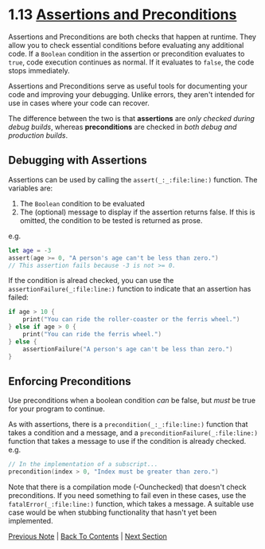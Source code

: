 # 1.13 [Assertions and Preconditions](https://developer.apple.com/library/content/documentation/Swift/Conceptual/Swift_Programming_Language/TheBasics.html#//apple_ref/doc/uid/TP40014097-CH5-ID335)

Assertions and Preconditions are both checks that happen at runtime. They allow you to check essential conditions before evaluating any additional code. If a `Boolean` condition in the assertion or precondition evaluates to `true`, code execution continues as normal. If it evaluates to `false`, the code stops immediately.

Assertions and Preconditions serve as useful tools for documenting your code and improving your debugging. Unlike errors, they aren't intended for use in cases where your code can recover.

The difference between the two is that **assertions** are *only checked during debug builds*, whereas **preconditions** are checked in *both debug and production builds*.

## Debugging with Assertions

Assertions can be used by calling the `assert(_:_:file:line:)` function. The variables are:
1. The `Boolean` condition to be evaluated
2. The (optional) message to display if the assertion returns false. If this is omitted, the condition to be tested is returned as prose.

e.g.
```Swift
let age = -3
assert(age >= 0, "A person's age can't be less than zero.")
// This assertion fails because -3 is not >= 0.
```

If the condition is alread checked, you can use the `assertionFailure(_:file:line:)` function to indicate that an assertion has failed:

```Swift
if age > 10 {
    print("You can ride the roller-coaster or the ferris wheel.")
} else if age > 0 {
    print("You can ride the ferris wheel.")
} else {
    assertionFailure("A person's age can't be less than zero.")
}
```

## Enforcing Preconditions

Use preconditions when a boolean condition *can* be false, but *must* be true for your program to continue.

As with assertions, there is a `precondition(_:_:file:line:)` function that takes a condition and a message, and a `preconditionFailure(_:file:line:)` function that takes a message to use if the condition is already checked. e.g.

```Swift
// In the implementation of a subscript...
precondition(index > 0, "Index must be greater than zero.")
```

Note that there is a compilation mode (-Ounchecked) that doesn't check preconditions. If you need something to fail even in these cases, use the `fatalError(_:file:line:)` function, which takes a message. A suitable use case would be when stubbing functionality that hasn't yet been implemented.

[Previous Note](../1%20-%20The%20Basics/1.12%20-%20Error%20Handling.md) | [Back To Contents](https://github.com/Firanus/swift-language-guide-notes) |  [Next Section](../2%20-%20Basic%20Operators/2.0%20-%20Basic%20Operators.md)